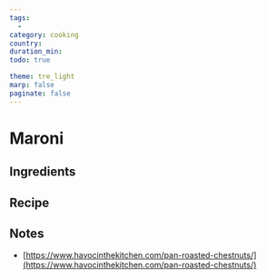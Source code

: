 ```yaml
---
tags:
  - 
category: cooking
country:
duration_min:
todo: true

theme: tre_light
marp: false
paginate: false
---
```


# Maroni

## Ingredients

## Recipe

## Notes
* [https://www.havocinthekitchen.com/pan-roasted-chestnuts/](https://www.havocinthekitchen.com/pan-roasted-chestnuts/)
